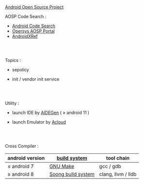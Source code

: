 [Android Open Source Project](https://source.android.com/)

AOSP Code Search :
- [Android Code Search](https://cs.android.com/)
- [Opersys AOSP Portal](https://aosp.opersys.com/)
- [AndroidXRef](http://androidxref.com/)

</br>
</br>

Topics :

- sepolicy

- init / vendor init service


</br>
</br>

Utility :

- launch IDE by [AIDEGen](./aidegen.md) ( ≥ android 11 )

- launch Emulator by [Acloud](https://android.googlesource.com/platform/tools/acloud/+/refs/heads/master/README.md)


</br>
</br>

Cross Compiler :

|android version| [build system](https://source.android.com/setup/build)   | tool chain |
|  ----  | ----  | --- |
| ≤ android 7  | [GNU Make](https://www.gnu.org/software/make/) | gcc / gdb|
| ≥ android 8  | [Soong build system](https://android.googlesource.com/platform/build/soong/+/refs/heads/master/README.md) | clang, llvm / lldb |
